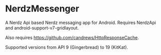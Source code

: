 NerdzMessenger
==============

A Nerdz Api based Nerdz messaging app for Android.
Requires NerdzApi and android-support-v7-gridlayout.

Also requires https://github.com/candrews/HttpResponseCache.

Supported versions from API 9 (Gingerbread) to 19 (KitKat).
